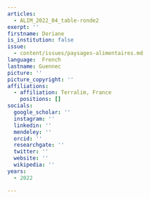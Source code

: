 ```yaml
---
articles:
  - ALIM_2022_04_table-ronde2
exerpt: ''
firstname: Doriane
is_institution: false
issue:
  - content/issues/paysages-alimentaires.md
language:  French
lastname: Guennec
picture: ''
picture_copyright: ''
affiliations:
  - affiliation: Terralim, France
    positions: []
socials:
  google_scholar: ''
  instagram: ''
  linkedin: ''
  mendeley: ''
  orcid: ''
  researchgate: ''
  twitter: ''
  website: ''
  wikipedia: ''
years:
  - 2022

---
```

